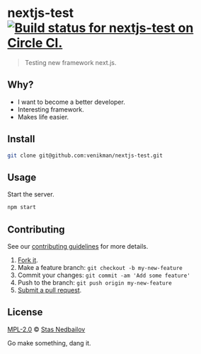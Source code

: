 # nextjs-test [![Build status for nextjs-test on Circle CI.](https://img.shields.io/circleci/project/venikman/nextjs-test/master.svg "Circle Build Status")](https://circleci.com/gh/venikman/nextjs-test "Nextjs Test Builds")

> Testing new framework next.js.

## Why?

 - I want to become a better developer.
 - Interesting framework.
 - Makes life easier.

## Install

```sh
git clone git@github.com:venikman/nextjs-test.git
```

## Usage

Start the server.

```sh
npm start
```

## Contributing

See our [contributing guidelines](https://github.com/venikman/nextjs-test/blob/master/CONTRIBUTING.md "The guidelines for participating in this project.") for more details.

1. [Fork it](https://github.com/venikman/nextjs-test/fork).
2. Make a feature branch: `git checkout -b my-new-feature`
3. Commit your changes: `git commit -am 'Add some feature'`
4. Push to the branch: `git push origin my-new-feature`
5. [Submit a pull request](https://github.com/venikman/nextjs-test/compare "Submit code to this project for review.").

## License

[MPL-2.0](https://github.com/venikman/nextjs-test/blob/master/LICENSE "The license for nextjs-test.") © [Stas Nedbailov](http://nedbailov.com "Author of nextjs-test.")

Go make something, dang it.
